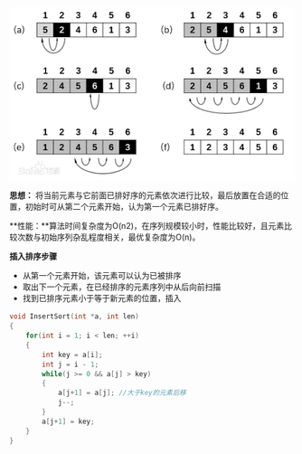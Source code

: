 ![image-20210626181004339](../../img/image-20210626181004339.png)



**思想：** 将当前元素与它前面已排好序的元素依次进行比较，最后放置在合适的位置，初始时可从第二个元素开始，认为第一个元素已排好序。

**性能：**算法时间复杂度为O(n2)，在序列规模较小时，性能比较好，且元素比较次数与初始序列杂乱程度相关，最优复杂度为O(n)。

**插入排序步骤**

- 从第一个元素开始，该元素可以认为已被排序
- 取出下一个元素，在已经排序的元素序列中从后向前扫描
- 找到已排序元素小于等于新元素的位置，插入

```c++
void InsertSort(int *a, int len)
{
	for(int i = 1; i < len; ++i)
    {
        int key = a[i];
        int j = i - 1;
        while(j >= 0 && a[j] > key)
        {
        	a[j+1] = a[j]; //大于key的元素后移
            j--;
        }
        a[j+1] = key;
    }
}
```



